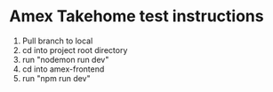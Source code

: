# Amex Takehome test instructions

1. Pull branch to local
2. cd into project root directory
3. run "nodemon run dev"
4. cd into amex-frontend
5. run "npm run dev"
